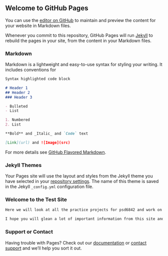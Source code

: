 ## Welcome to GitHub Pages

You can use the [editor on GitHub](https://github.com/psd6842/psd6842.github.io/edit/master/README.md) to maintain and preview the content for your website in Markdown files.

Whenever you commit to this repository, GitHub Pages will run [Jekyll](https://jekyllrb.com/) to rebuild the pages in your site, from the content in your Markdown files.

### Markdown

Markdown is a lightweight and easy-to-use syntax for styling your writing. It includes conventions for

```markdown
Syntax highlighted code block

# Header 1
## Header 2
### Header 3

- Bulleted
- List

1. Numbered
2. List

**Bold** and _Italic_ and `Code` text

[Link](url) and ![Image](src)
```

For more details see [GitHub Flavored Markdown](https://guides.github.com/features/mastering-markdown/).

### Jekyll Themes

Your Pages site will use the layout and styles from the Jekyll theme you have selected in your [repository settings](https://github.com/psd6842/psd6842.github.io/settings). The name of this theme is saved in the Jekyll `_config.yml` configuration file.


### Welcome to the Test Site

```markdown
Here we will look at all the practice projects for psd6842 and work on methods of implementing programs and data into [GitHub](https://github.com/)

I hope you will glean a lot of important information from this site and add some input of your own!
```

### Support or Contact

Having trouble with Pages? Check out our [documentation](https://help.github.com/categories/github-pages-basics/) or [contact support](https://github.com/contact) and we’ll help you sort it out.
